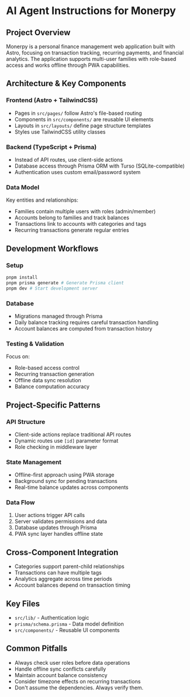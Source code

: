 # AI Agent Instructions for Monerpy

## Project Overview
Monerpy is a personal finance management web application built with Astro, focusing on transaction tracking, recurring payments, and financial analytics. The application supports multi-user families with role-based access and works offline through PWA capabilities.

## Architecture & Key Components

### Frontend (Astro + TailwindCSS)
- Pages in `src/pages/` follow Astro's file-based routing
- Components in `src/components/` are reusable UI elements
- Layouts in `src/layouts/` define page structure templates
- Styles use TailwindCSS utility classes

### Backend (TypeScript + Prisma)
- Instead of API routes, use client-side actions
- Database access through Prisma ORM with Turso (SQLite-compatible)
- Authentication uses custom email/password system

### Data Model
Key entities and relationships:
- Families contain multiple users with roles (admin/member)
- Accounts belong to families and track balances
- Transactions link to accounts with categories and tags
- Recurring transactions generate regular entries

## Development Workflows

### Setup
```bash
pnpm install
pnpm prisma generate # Generate Prisma client
pnpm dev # Start development server
```

### Database
- Migrations managed through Prisma
- Daily balance tracking requires careful transaction handling
- Account balances are computed from transaction history

### Testing & Validation
Focus on:
- Role-based access control
- Recurring transaction generation
- Offline data sync resolution
- Balance computation accuracy

## Project-Specific Patterns

### API Structure
- Client-side actions replace traditional API routes
- Dynamic routes use `[id]` parameter format
- Role checking in middleware layer

### State Management 
- Offline-first approach using PWA storage
- Background sync for pending transactions
- Real-time balance updates across components

### Data Flow
1. User actions trigger API calls
2. Server validates permissions and data
3. Database updates through Prisma
4. PWA sync layer handles offline state

## Cross-Component Integration
- Categories support parent-child relationships
- Transactions can have multiple tags
- Analytics aggregate across time periods
- Account balances depend on transaction timing

## Key Files
- `src/lib/` - Authentication logic
- `prisma/schema.prisma` - Data model definition
- `src/components/` - Reusable UI components

## Common Pitfalls
- Always check user roles before data operations
- Handle offline sync conflicts carefully
- Maintain account balance consistency
- Consider timezone effects on recurring transactions
- Don't assume the dependencies. Always verify them.